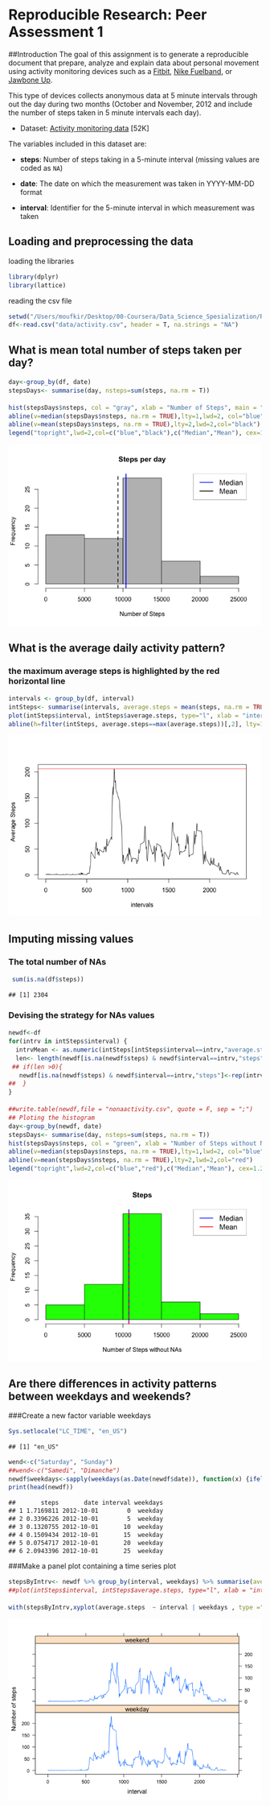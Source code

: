 # Reproducible Research: Peer Assessment 1
##Introduction
The goal of this assignment is to generate a reproducible document that prepare, analyze and explain data about personal movement using activity monitoring devices such as a [Fitbit](http://www.fitbit.com), [Nike
Fuelband](http://www.nike.com/us/en_us/c/nikeplus-fuelband), or
[Jawbone Up](https://jawbone.com/up). 

This type of devices collects anonymous data at 5 minute intervals through out the day during two months (October and November, 2012 and include the number of steps taken in 5 minute intervals each day).

* Dataset: [Activity monitoring data](https://d396qusza40orc.cloudfront.net/repdata%2Fdata%2Factivity.zip) [52K]

The variables included in this dataset are:

* **steps**: Number of steps taking in a 5-minute interval (missing
    values are coded as `NA`)

* **date**: The date on which the measurement was taken in YYYY-MM-DD
    format

* **interval**: Identifier for the 5-minute interval in which
    measurement was taken

## Loading and preprocessing the data
loading the libraries

```r
library(dplyr)
library(lattice)
```
reading the csv file

```r
setwd("/Users/moufkir/Desktop/00-Coursera/Data_Science_Spesialization/Reproducible/W2A/RepData_PeerAssessment1/")
df<-read.csv("data/activity.csv", header = T, na.strings = "NA")
```

## What is mean total number of steps taken per day?


```r
day<-group_by(df, date)
stepsDays<- summarise(day, nsteps=sum(steps, na.rm = T))

hist(stepsDays$nsteps, col = "gray", xlab = "Number of Steps", main = "Steps per day")
abline(v=median(stepsDays$nsteps, na.rm = TRUE),lty=1,lwd=2, col="blue")
abline(v=mean(stepsDays$nsteps, na.rm = TRUE),lty=2,lwd=2,col="black")
legend("topright",lwd=2,col=c("blue","black"),c("Median","Mean"), cex=1.2,box.lwd=.5)
```

![](PA1_template_files/figure-html/unnamed-chunk-2-1.png)<!-- -->


## What is the average daily activity pattern?
### the maximum average steps is highlighted by the red horizontal line


```r
intervals <- group_by(df, interval)
intSteps<- summarise(intervals, average.steps = mean(steps, na.rm = TRUE))
plot(intSteps$interval, intSteps$average.steps, type="l", xlab = "intervals", ylab = "Average Steps") 
abline(h=filter(intSteps, average.steps==max(average.steps))[,2], lty=1, lwd=1, col="red")
```

![](PA1_template_files/figure-html/unnamed-chunk-3-1.png)<!-- -->


## Imputing missing values
### The total number of NAs

```r
 sum(is.na(df$steps))
```

```
## [1] 2304
```
### Devising the strategy for NAs values

```r
newdf<-df
for(intrv in intSteps$interval) {
  intrvMean <- as.numeric(intSteps[intSteps$interval==intrv,"average.steps"])
  len<- length(newdf[is.na(newdf$steps) & newdf$interval==intrv,"steps"])
 ## if(len >0){
   newdf[is.na(newdf$steps) & newdf$interval==intrv,"steps"]<-rep(intrvMean,len)
##  }
}

##write.table(newdf,file = "nonaactivity.csv", quote = F, sep = ";")
## Ploting the histogram
day<-group_by(newdf, date)
stepsDays<- summarise(day, nsteps=sum(steps, na.rm = T))
hist(stepsDays$nsteps, col = "green", xlab = "Number of Steps without NAs", main = "Steps")
abline(v=median(stepsDays$nsteps, na.rm = TRUE),lty=1,lwd=2, col="blue")
abline(v=mean(stepsDays$nsteps, na.rm = TRUE),lty=2,lwd=2,col="red")
legend("topright",lwd=2,col=c("blue","red"),c("Median","Mean"), cex=1.2,box.lwd=0.5)
```

![](PA1_template_files/figure-html/unnamed-chunk-5-1.png)<!-- -->



## Are there differences in activity patterns between weekdays and weekends?
###Create a new factor variable weekdays

```r
Sys.setlocale("LC_TIME", "en_US")
```

```
## [1] "en_US"
```

```r
wend<-c("Saturday", "Sunday")
##wend<-c("Samedi", "Dimanche")
newdf$weekdays<-sapply(weekdays(as.Date(newdf$date)), function(x) {ifelse(sum(grepl(x,wend, ignore.case = T))==0,"weekday","weekend")})
print(head(newdf))
```

```
##       steps       date interval weekdays
## 1 1.7169811 2012-10-01        0  weekday
## 2 0.3396226 2012-10-01        5  weekday
## 3 0.1320755 2012-10-01       10  weekday
## 4 0.1509434 2012-10-01       15  weekday
## 5 0.0754717 2012-10-01       20  weekday
## 6 2.0943396 2012-10-01       25  weekday
```

###Make a panel plot containing a time series plot

```r
stepsByIntrv<- newdf %>% group_by(interval, weekdays) %>% summarise(average.steps = mean(steps, na.rm = TRUE))
##plot(intSteps$interval, intSteps$average.steps, type="l", xlab = "intervals", ylab = "Average Steps") 

with(stepsByIntrv,xyplot(average.steps  ~ interval | weekdays , type ="l" , layout = c(1,2), ylab = "Number of steps"))
```

![](PA1_template_files/figure-html/unnamed-chunk-7-1.png)<!-- -->


